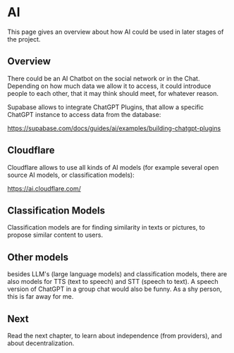 # AI

This page gives an overview about how AI could be used in later stages of the project.

## Overview

There could be an AI Chatbot on the social network or in the Chat. Depending on how much data we allow it to access, it could introduce people to each other, that it may think should meet, for whatever reason.

Supabase allows to integrate ChatGPT Plugins, that allow a specific ChatGPT instance to access data from the database:

https://supabase.com/docs/guides/ai/examples/building-chatgpt-plugins

## Cloudflare

Cloudflare allows to use all kinds of AI models (for example several open source AI models, or classification models):

https://ai.cloudflare.com/

## Classification Models

Classification models are for finding similarity in texts or pictures, to propose similar content to users.

## Other models

besides LLM's (large language models) and classification models, there are also models for TTS (text to speech) and STT (speech to text). A speech version of ChatGPT in a group chat would also be funny. As a shy person, this is far away for me.

## Next

Read the next chapter, to learn about independence (from providers), and about decentralization.
